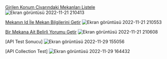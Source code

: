[Girilen Konum Civarındaki Mekanları Listele](https://mekanbul-1.busrayaman.repl.co/api/mekanlar?enlem=37.8&boylam=35.4)
![Ekran görüntüsü 2022-11-21 210413](https://user-images.githubusercontent.com/79107137/203139271-a4e2ebab-b2a4-4ed9-8336-c492075b7a68.png)

[Mekanın Id İle Mekan Bilgilerini Getir](https://mekanbul-1.busrayaman.repl.co/api/mekanlar/637bc739962d8beab3629cac)
![Ekran görüntüsü 2022-11-21 210553](https://user-images.githubusercontent.com/79107137/203139547-53ce45b6-c3c6-46d1-9bb6-b3141ab2514f.png)

[Bir Mekana Ait Belirli Yorumu Getir](https://mekanbul-1.busrayaman.repl.co/api/mekanlar/637bc739962d8beab3629cac/yorumlar/637bc7401eebadf3705ef155)
![Ekran görüntüsü 2022-11-21 210608](https://user-images.githubusercontent.com/79107137/203139576-ff1b7b01-79d3-44b9-9eba-3f8cad224a91.png)

[API Test Sonucu]
![Ekran görüntüsü 2022-11-29 155056](https://user-images.githubusercontent.com/79107137/204546364-927cfa65-083e-46d9-82fc-9f3dda19afb7.png)

[API Collection Test]
![Ekran görüntüsü 2022-11-29 164432](https://user-images.githubusercontent.com/79107137/204554661-0981e55b-dcc3-4b5a-b9e4-bc0700a45138.png)
